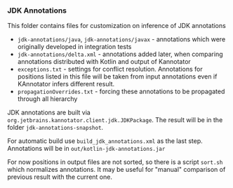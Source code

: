 ### JDK Annotations

This folder contains files for customization on inference of JDK annotations

* `jdk-annotations/java`, `jdk-annotations/javax` - annotations which were originally developed in integration tests
* `jdk-annotations/delta.xml` - annotations added later, when comparing annotations distributed with Kotlin
and output of Kannotator
* `exceptions.txt` - settings for conflict resolution. Annotations for positions listed in this file
will be taken from input annotations even if KAnnotator infers different result.
* `propagationOverrides.txt` - forcing these annotations to be propagated through all hierarchy

JDK annotations are built via `org.jetbrains.kannotator.client.jdk.JDKPackage`. The result will be in the folder
`jdk-annotations-snapshot`.

For automatic build use `build_jdk_annotations.xml` as the last step. Annotations will be in `out/kotlin-jdk-annotations.jar`

For now positions in output files are not sorted, so there is a script `sort.sh` which normalizes annotations.
It may be useful for "manual" comparison of previous result with the current one.
